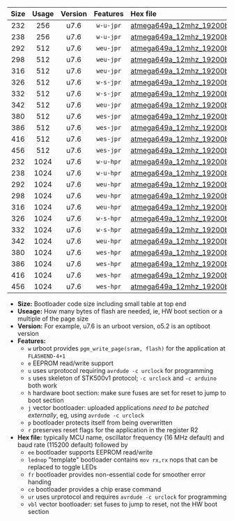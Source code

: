 |Size|Usage|Version|Features|Hex file|
|:-:|:-:|:-:|:-:|:--|
|232|256|u7.6|`w-u-jpr`|[atmega649a_12mhz_19200bps_ur_vbl.hex](https://raw.githubusercontent.com/stefanrueger/urboot/main//atmega649a_12mhz_19200bps_ur_vbl.hex)|
|238|256|u7.6|`w-u-jpr`|[atmega649a_12mhz_19200bps_lednop_ur_vbl.hex](https://raw.githubusercontent.com/stefanrueger/urboot/main//atmega649a_12mhz_19200bps_lednop_ur_vbl.hex)|
|292|512|u7.6|`weu-jpr`|[atmega649a_12mhz_19200bps_ee_ur_vbl.hex](https://raw.githubusercontent.com/stefanrueger/urboot/main//atmega649a_12mhz_19200bps_ee_ur_vbl.hex)|
|298|512|u7.6|`weu-jpr`|[atmega649a_12mhz_19200bps_ee_lednop_ur_vbl.hex](https://raw.githubusercontent.com/stefanrueger/urboot/main//atmega649a_12mhz_19200bps_ee_lednop_ur_vbl.hex)|
|316|512|u7.6|`weu-jpr`|[atmega649a_12mhz_19200bps_ee_lednop_fr_ur_vbl.hex](https://raw.githubusercontent.com/stefanrueger/urboot/main//atmega649a_12mhz_19200bps_ee_lednop_fr_ur_vbl.hex)|
|326|512|u7.6|`w-s-jpr`|[atmega649a_12mhz_19200bps_vbl.hex](https://raw.githubusercontent.com/stefanrueger/urboot/main//atmega649a_12mhz_19200bps_vbl.hex)|
|332|512|u7.6|`w-s-jpr`|[atmega649a_12mhz_19200bps_lednop_vbl.hex](https://raw.githubusercontent.com/stefanrueger/urboot/main//atmega649a_12mhz_19200bps_lednop_vbl.hex)|
|342|512|u7.6|`weu-jpr`|[atmega649a_12mhz_19200bps_ee_lednop_fr_ce_ur_vbl.hex](https://raw.githubusercontent.com/stefanrueger/urboot/main//atmega649a_12mhz_19200bps_ee_lednop_fr_ce_ur_vbl.hex)|
|380|512|u7.6|`wes-jpr`|[atmega649a_12mhz_19200bps_ee_vbl.hex](https://raw.githubusercontent.com/stefanrueger/urboot/main//atmega649a_12mhz_19200bps_ee_vbl.hex)|
|386|512|u7.6|`wes-jpr`|[atmega649a_12mhz_19200bps_ee_lednop_vbl.hex](https://raw.githubusercontent.com/stefanrueger/urboot/main//atmega649a_12mhz_19200bps_ee_lednop_vbl.hex)|
|416|512|u7.6|`wes-jpr`|[atmega649a_12mhz_19200bps_ee_lednop_fr_vbl.hex](https://raw.githubusercontent.com/stefanrueger/urboot/main//atmega649a_12mhz_19200bps_ee_lednop_fr_vbl.hex)|
|456|512|u7.6|`wes-jpr`|[atmega649a_12mhz_19200bps_ee_lednop_fr_ce_vbl.hex](https://raw.githubusercontent.com/stefanrueger/urboot/main//atmega649a_12mhz_19200bps_ee_lednop_fr_ce_vbl.hex)|
|232|1024|u7.6|`w-u-hpr`|[atmega649a_12mhz_19200bps_ur.hex](https://raw.githubusercontent.com/stefanrueger/urboot/main//atmega649a_12mhz_19200bps_ur.hex)|
|238|1024|u7.6|`w-u-hpr`|[atmega649a_12mhz_19200bps_lednop_ur.hex](https://raw.githubusercontent.com/stefanrueger/urboot/main//atmega649a_12mhz_19200bps_lednop_ur.hex)|
|292|1024|u7.6|`weu-hpr`|[atmega649a_12mhz_19200bps_ee_ur.hex](https://raw.githubusercontent.com/stefanrueger/urboot/main//atmega649a_12mhz_19200bps_ee_ur.hex)|
|298|1024|u7.6|`weu-hpr`|[atmega649a_12mhz_19200bps_ee_lednop_ur.hex](https://raw.githubusercontent.com/stefanrueger/urboot/main//atmega649a_12mhz_19200bps_ee_lednop_ur.hex)|
|316|1024|u7.6|`weu-hpr`|[atmega649a_12mhz_19200bps_ee_lednop_fr_ur.hex](https://raw.githubusercontent.com/stefanrueger/urboot/main//atmega649a_12mhz_19200bps_ee_lednop_fr_ur.hex)|
|326|1024|u7.6|`w-s-hpr`|[atmega649a_12mhz_19200bps.hex](https://raw.githubusercontent.com/stefanrueger/urboot/main//atmega649a_12mhz_19200bps.hex)|
|332|1024|u7.6|`w-s-hpr`|[atmega649a_12mhz_19200bps_lednop.hex](https://raw.githubusercontent.com/stefanrueger/urboot/main//atmega649a_12mhz_19200bps_lednop.hex)|
|342|1024|u7.6|`weu-hpr`|[atmega649a_12mhz_19200bps_ee_lednop_fr_ce_ur.hex](https://raw.githubusercontent.com/stefanrueger/urboot/main//atmega649a_12mhz_19200bps_ee_lednop_fr_ce_ur.hex)|
|380|1024|u7.6|`wes-hpr`|[atmega649a_12mhz_19200bps_ee.hex](https://raw.githubusercontent.com/stefanrueger/urboot/main//atmega649a_12mhz_19200bps_ee.hex)|
|386|1024|u7.6|`wes-hpr`|[atmega649a_12mhz_19200bps_ee_lednop.hex](https://raw.githubusercontent.com/stefanrueger/urboot/main//atmega649a_12mhz_19200bps_ee_lednop.hex)|
|416|1024|u7.6|`wes-hpr`|[atmega649a_12mhz_19200bps_ee_lednop_fr.hex](https://raw.githubusercontent.com/stefanrueger/urboot/main//atmega649a_12mhz_19200bps_ee_lednop_fr.hex)|
|456|1024|u7.6|`wes-hpr`|[atmega649a_12mhz_19200bps_ee_lednop_fr_ce.hex](https://raw.githubusercontent.com/stefanrueger/urboot/main//atmega649a_12mhz_19200bps_ee_lednop_fr_ce.hex)|

- **Size:** Bootloader code size including small table at top end
- **Useage:** How many bytes of flash are needed, ie, HW boot section or a multiple of the page size
- **Version:** For example, u7.6 is an urboot version, o5.2 is an optiboot version
- **Features:**
  + `w` urboot provides `pgm_write_page(sram, flash)` for the application at `FLASHEND-4+1`
  + `e` EEPROM read/write support
  + `u` uses urprotocol requiring `avrdude -c urclock` for programming
  + `s` uses skeleton of STK500v1 protocol; `-c urclock` and `-c arduino` both work
  + `h` hardware boot section: make sure fuses are set for reset to jump to boot section
  + `j` vector bootloader: uploaded applications *need to be patched externally*, eg, using `avrdude -c urclock`
  + `p` bootloader protects itself from being overwritten
  + `r` preserves reset flags for the application in the register R2
- **Hex file:** typically MCU name, oscillator frequency (16 MHz default) and baud rate (115200 default) followed by
  + `ee` bootloader supports EEPROM read/write
  + `lednop` "template" bootloader contains `mov rx,rx` nops that can be replaced to toggle LEDs
  + `fr` bootloader provides non-essential code for smoother error handing
  + `ce` bootloader provides a chip erase command
  + `ur` uses urprotocol and requires `avrdude -c urclock` for programming
  + `vbl` vector bootloader: set fuses to jump to reset, not the HW boot section
